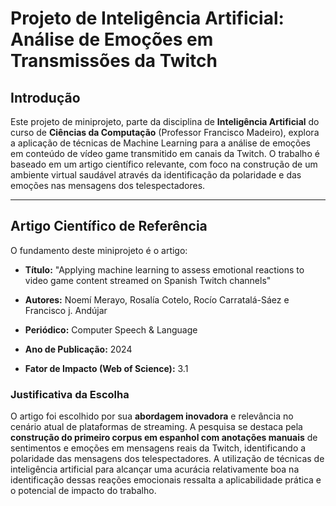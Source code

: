 # Projeto de Inteligência Artificial: Análise de Emoções em Transmissões da Twitch

## Introdução

Este projeto de miniprojeto, parte da disciplina de **Inteligência Artificial** do curso de **Ciências da Computação** (Professor Francisco Madeiro), explora a aplicação de técnicas de Machine Learning para a análise de emoções em conteúdo de vídeo game transmitido em canais da Twitch. O trabalho é baseado em um artigo científico relevante, com foco na construção de um ambiente virtual saudável através da identificação da polaridade e das emoções nas mensagens dos telespectadores.

---

## Artigo Científico de Referência

O fundamento deste miniprojeto é o artigo:

* **Título:** "Applying machine learning to assess emotional reactions to video game content streamed on Spanish Twitch channels"

* **Autores:** Noemí Merayo, Rosalía Cotelo, Rocío Carratalá-Sáez e Francisco j. Andújar

* **Periódico:** Computer Speech & Language

* **Ano de Publicação:** 2024

* **Fator de Impacto (Web of Science):** 3.1

### Justificativa da Escolha

O artigo foi escolhido por sua **abordagem inovadora** e relevância no cenário atual de plataformas de streaming. A pesquisa se destaca pela **construção do primeiro corpus em espanhol com anotações manuais** de sentimentos e emoções em mensagens reais da Twitch, identificando a polaridade das mensagens dos telespectadores. A utilização de técnicas de inteligência artificial para alcançar uma acurácia relativamente boa na identificação dessas reações emocionais ressalta a aplicabilidade prática e o potencial de impacto do trabalho.

